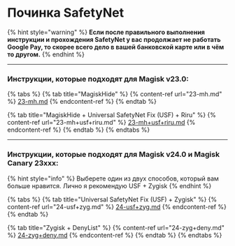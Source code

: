 # Починка SafetyNet

{% hint style="warning" %}
**Если после правильного выполнения инструкции и прохождения SafetyNet у вас продолжает не работать Google Pay, то скорее всего дело в вашей банковской карте или в чём то другом.**
{% endhint %}

***

### Инструкции, которые подходят для Magisk v23.0: <a href="#instrukcii-kotorye-podkhodyat-dlya-magisk-23.0" id="instrukcii-kotorye-podkhodyat-dlya-magisk-23.0"></a>

{% tabs %}
{% tab title="MagiskHide" %}
{% content-ref url="23-mh.md" %}
[23-mh.md](23-mh.md)
{% endcontent-ref %}
{% endtab %}

{% tab title="MagiskHide + Universal SafetyNet Fix (USF) + Riru" %}
{% content-ref url="23-mh+usf+riru.md" %}
[23-mh+usf+riru.md](23-mh+usf+riru.md)
{% endcontent-ref %}
{% endtab %}
{% endtabs %}

***

### Инструкции, которые подходят для Magisk v24.0 и Magisk Canary 23ххх: <a href="#instrukcii-kotorye-podkhodyat-dlya-magisk-24.0-i-magisk-canary-23khkhkh" id="instrukcii-kotorye-podkhodyat-dlya-magisk-24.0-i-magisk-canary-23khkhkh"></a>

{% hint style="info" %}
Выберете один из двух способов, который вам больше нравится. Лично я рекомендую USF + Zygisk
{% endhint %}

{% tabs %}
{% tab title="Universal SafetyNet Fix (USF) + Zygisk" %}
{% content-ref url="24-usf+zyg.md" %}
[24-usf+zyg.md](24-usf+zyg.md)
{% endcontent-ref %}
{% endtab %}

{% tab title="Zygisk + DenyList" %}
{% content-ref url="24-zyg+deny.md" %}
[24-zyg+deny.md](24-zyg+deny.md)
{% endcontent-ref %}
{% endtab %}
{% endtabs %}
